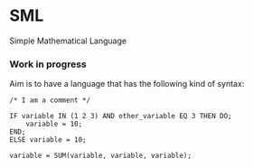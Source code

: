 # SML

Simple Mathematical Language

### Work in progress

Aim is to have a language that has the following kind of syntax:

```
/* I am a comment */

IF variable IN (1 2 3) AND other_variable EQ 3 THEN DO;
    variable = 10;
END;
ELSE variable = 10;

variable = SUM(variable, variable, variable);
```